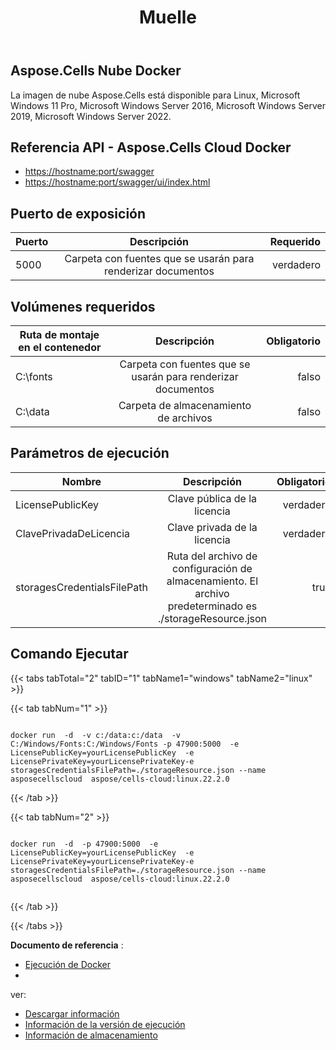 ﻿---
title: Muelle
second_title: Aspose.Cells Cloud Documen
type: docs
url: /es/docker-developer-guide/
aliases: [/docker/, /docker/run/]
description: Aspose.Cells Nube
weight: 30
kwords: Excel, Office Nube, REST API, Hoja de cálculo, PDF, CSV, Json, Markdown, Docker
---
## Aspose.Cells Nube Docker

La imagen de nube Aspose.Cells está disponible para Linux, Microsoft Windows 11 Pro, Microsoft Windows Server 2016, Microsoft Windows Server 2019, Microsoft Windows Server 2022.

## Referencia API - Aspose.Cells Cloud Docker

- <https://hostname:port/swagger>
- <https://hostname:port/swagger/ui/index.html>

## Puerto de exposición

Puerto | Descripción | Requerido
---|:--:|---:
5000 | Carpeta con fuentes que se usarán para renderizar documentos | verdadero

##  Volúmenes requeridos ##

Ruta de montaje en el contenedor | Descripción | Obligatorio
---|:--:|---:
C:\fonts | Carpeta con fuentes que se usarán para renderizar documentos | falso
C:\data | Carpeta de almacenamiento de archivos | falso

##  Parámetros de ejecución ##

Nombre | Descripción | Obligatorio
---|:--:|---:
LicensePublicKey | Clave pública de la licencia | verdadero
ClavePrivadaDeLicencia | Clave privada de la licencia | verdadero
storagesCredentialsFilePath | Ruta del archivo de configuración de almacenamiento. El archivo predeterminado es ./storageResource.json | true

##  Comando Ejecutar ##

{{< tabs tabTotal="2" tabID="1" tabName1="windows" tabName2="linux" >}}

{{< tab tabNum="1" >}}

```windows

docker run  -d  -v c:/data:c:/data  -v C:/Windows/Fonts:C:/Windows/Fonts -p 47900:5000  -e LicensePublicKey=yourLicensePublicKey  -e LicensePrivateKey=yourLicensePrivateKey-e storagesCredentialsFilePath=./storageResource.json --name asposecellscloud  aspose/cells-cloud:linux.22.2.0

```

{{< /tab >}}

{{< tab tabNum="2" >}}

```linux

docker run  -d  -p 47900:5000  -e LicensePublicKey=yourLicensePublicKey  -e LicensePrivateKey=yourLicensePrivateKey-e storagesCredentialsFilePath=./storageResource.json --name asposecellscloud  aspose/cells-cloud:linux.22.2.0


```

{{< /tab >}}

{{< /tabs >}}

**Documento de referencia** :

- [Ejecución de Docker]( https://docs.docker.com/engine/reference/commandline/run/)
-

ver:

- [Descargar información](/cells/es/docker/downloads/)
- [Información de la versión de ejecución](/cells/es//docker/tag-list/)
- [Información de almacenamiento](/cells/es/docker/storage/)
